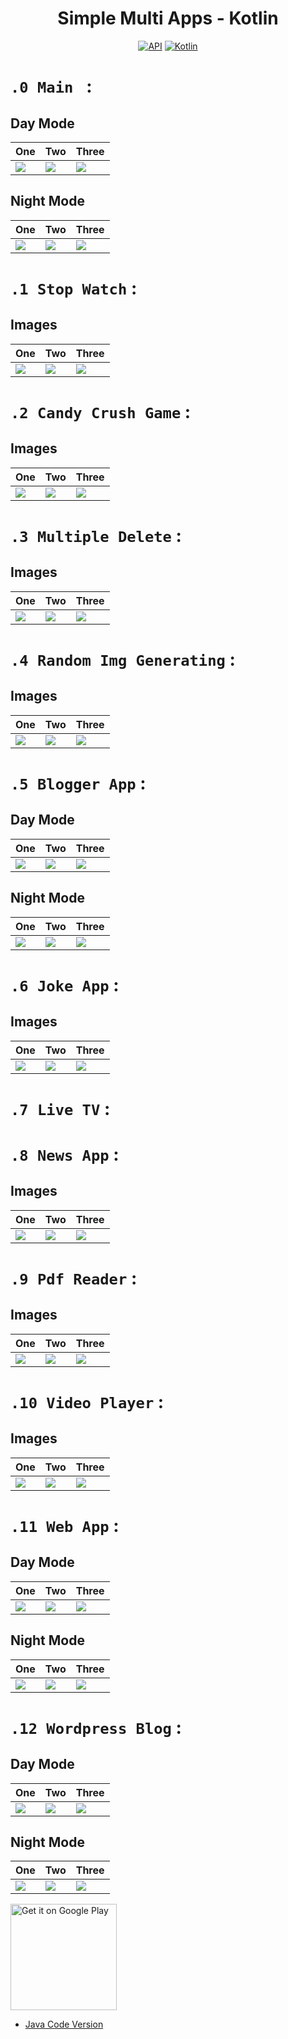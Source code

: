 <h1 align="center">Simple Multi Apps - Kotlin</h1>

<p align="center">
  <a href="https://android-arsenal.com/api?level=25"><img alt="API" src="https://img.shields.io/badge/API-23%2B-brightgreen.svg?style=flat"/></a>
  <a href="https://kotlinlang.org"><img alt="Kotlin" src="https://img.shields.io/badge/Kotlin-1.8.0-blue"/></a>
</p>

# `.0 Main ` :

## Day Mode
One | Two | Three 
--- | --- | --- | 
![](https://blogger.googleusercontent.com/img/a/AVvXsEgXQUmjzoehcUVkp4z45KYc7oEEazQGA-MraCvq2J0U-boEV1_qQ8xUT4iAZD2i5VtloC3X1C44Yh8y5COgdjC0xhBcLPao1CF-b5lREywD-7GB0oV2InHF5btgF1jUuGW5aAih1_AIWLFoyy0Xr7bOYBkZ7xDqbG8fedH0_sCAT5Yoy0Rv5w25fP_pZA) | ![](https://blogger.googleusercontent.com/img/a/AVvXsEhkYhJgRJTfN91R1Dnoard9qXw0XB1PWZ82FSXu9fRUfwHf2r5toyeREgT_YZcRUioqxXlb-TRwdQuHfc1uL0fwcyL5uuNKwuTAWHfNPLhVkSSz4uP3M7rizQumbWwnP_SlbnHpSFwygDKQ3f_oJFiRRTa3_rL0e3KePAK9Vsz2ZUO5X96swoOJ3_ztAw) | ![](https://blogger.googleusercontent.com/img/a/AVvXsEiBchkAzXeCzz1NzHYaBXAbBIes4uwHv4HLoDsRo0dpG-GkqiX0FPJnkwZqVxfoIybKgrv7YkTE9DIEHBPU_QQt2D9VD1EK70F3vO92STOn-k183tyh6ewcRRznLLKoRLmdbKaZp_AwuKpW8QibhotF902BQzBi3EFwZ44bvpN_vStYIz_owDmXRQSt8A) | 

## Night Mode
One | Two | Three 
--- | --- | --- | 
![](https://blogger.googleusercontent.com/img/a/AVvXsEjdU8Mk5obBtlEVzdDFwN2zXj_dubO6He7s9O3BT-4mRe_hLSu7G9jyLb9t0gRsTtZQTPUPlu7jT9U4eH6zBo11LGMZ2COBzLimpUhC7xF-ZlpNSyMH7SiR3RKN1uGLnoAVkYWGaHiSka51rZc09z2Nbj-Mfka2P_fo5FcqMHuh1VPLETKkGWRoHNIeUg) | ![](https://blogger.googleusercontent.com/img/a/AVvXsEjrf7DJctl1vu2N29j9jSpUwJMwv3fAOgsTfCYMylOqCxMpR9_wDqJ_l6tKRE_ra7rk_UGqNe8CP4_5TH8eX6XifkubYAoJJY_9qJ0qY2ZNtBgOcPEE5jRHEZ1g8OgjZxKGMrl-ntgmHuE2o24300xd7yFHZaYoxh2vf5pkIzPHb5IMa5K-UqFjGohD8A) | ![](https://blogger.googleusercontent.com/img/a/AVvXsEiv_c3XI5HiUuzclKYEZXZe33fJgq5hwnJk836URFePsxuKIc1TttA-c7Ghr73QLLhDNHbBkizeAlqu-57ucE9GmLkaikiPPvOzwgTn64DLb3i4Bl7R9S8PSjwlkDxX2j5VGKxpsuX9mvl3tUjkntdxUmE-cBcCes7JmW7-tnI1XSUgtfVBNhR41PAn_g) | 

# `.1 Stop Watch` :

## Images
One | Two | Three 
--- | --- | --- | 
![](https://blogger.googleusercontent.com/img/a/AVvXsEjlW942Vx2MXkiD4KrTGiVkSdLg0wd4L_WesvvYknvTJh6fjiHxbwxmhU-uXQzUcQnpUqLSGWnQrvFeCFsCs7JMqx8BQ3OVwUw6te3Dnk8Uqz18jK-4fYUgVcM6GdZ2dFgzgckI7J9S8OgIsjnVIj8DV8kEggi5HNdzRBT8b4syflElWX36zOv_gpJK1Q) | ![](https://blogger.googleusercontent.com/img/a/AVvXsEj59A6CuRQX5bry79My4f0aYnLIREGqYoKRTZyaZj8AZDJZoLquVwltWz5h3E1cdeWMb7R0rkNa3l-f02wJBrZcTTaKgVAW6cSm1ZXlCj7hYtLxJKzizYeTEm6RsXIFgXmn8iTlQv2Py5P3VaOSZr0OUcW44ffLAHeQm7lunLtIOxTGBEkvlA-G4fBHMw) | ![](https://blogger.googleusercontent.com/img/a/AVvXsEiWxgBRYXMTrrLTinMxc-8fjl3yluMvqJtowasliYEvZ1Gu1EDUjA6H4NXOkh64zQZtiMlhsMe3BnStXUlvTsuxum3V9ModC51xLq2XEBUhoxtphv3w3lLFBRkRJiWHdTLCfRo7Gn51R_X0RnEdXbDF_10_osPASsaBnrHCurmfTvzkQPQ8jr0yeKYTSg) |

# `.2 Candy Crush Game` :

## Images
One | Two | Three 
--- | --- | --- | 
![](https://blogger.googleusercontent.com/img/a/AVvXsEhFD5Yb6NCQQK2yFbasK3nt0cvcZQroWrGAgtwIQtQp-VIl_Iw6cK03DtKB-CIdgQO-vLa_9LgNJrAWTuGSzXNFnJw0HVfo4iTV_pHCSjvQk3g_Vl--8C1haOX58mY3eVPceHFEgRs4vPpj3R2Cpri38yuQo1YUlRaDcpg4N5MIoKwCxqTM8_LL4cz4rw) | ![](https://blogger.googleusercontent.com/img/a/AVvXsEjyNKmXRgji5_tFxj0I41piMH9dzCo8uDWsDm-wbjSqWl8HQzBZp79Kxq6eqwwgSHwwZpogf8ONCQ_O7Fdbg_w120L7BGgkKXH6_OuMzqtdaQpO6S9tMBKWN7lkniay4VwGNGH1sKc_ZBRb9P90LC9uOUrRPzGS4KYi8ZP6jgwy-S1Oudk2QD5fICA2Sw) | ![](https://blogger.googleusercontent.com/img/a/AVvXsEgTyCSTKAACuvD3Lm11gO7hABLA4deWWhjYnDxlnHu_mqr4XKXXabGp5qLTcdsTjll1JbvrqHBEDvaYkIi55O7lirEawiF0rDFVu48D1-ofaIfqQW0QcTNYEfi7k8znk2Q4sZAODcWZbjUxTqknN-DzYV47aN6hyjb_LrrzQqfQ2uTan_O8UbPFuBcmvw) | 

# `.3 Multiple Delete` :
 
## Images
One | Two | Three 
--- | --- | --- | 
![](https://blogger.googleusercontent.com/img/a/AVvXsEhpNVCIR1B3xWQ9NtyqpkvJfBusDUvTnzBffxtdQThKAw4DZStwGu6eK3kDe9SivBW-px_jciHJrcpLtEkfjt3rvyN0yGJ8L4t8yFe4DOZsj-mdnPovxs6yqYp4ZCP2iRGoaOZcTTD-bWp8ZqqbF5h-E6MAyoEQBX4tl5KXkFRMPEARmzjGUVv10XEDaQ) | ![](https://blogger.googleusercontent.com/img/a/AVvXsEiKI43L80uT3f4vk3qrtOOjHyEJ4BOPwT8GRDb9aKGXw4OIi02-B-6PC0kpCPVUDoYkwaGGEg9DKBxObJWaVL9mx6KcV7pt1dycQE48Xx_64FvrxfGGm7e0jqHTnXZmYeBfFzXIfSaTeGej_rnlwmsfFkY_n9-x790hZQS2pANnLGhSjdNI-7jBgKtjxA) | ![](https://blogger.googleusercontent.com/img/a/AVvXsEi5MqF5TMhai2Lz5-iP-V-sSsqpVPnh_8xaKJdBy0QpeI9efAPYW-dsjIF57n99RAU2_a0EQD81j6N7MCuBLU-fCl7rBd1cpDdwYetmZBK869UzOv--C4ZfyG2BwjwkcsN-8GdkrnmRJ9eNY6lOTUdVQSEKNVvVbjQsyKeZMB2KYMdppsiPEFnLdBiYZw) | 

# `.4 Random Img Generating` :
 
## Images
One | Two | Three 
--- | --- | --- | 
![](https://blogger.googleusercontent.com/img/a/AVvXsEgDLqSTlI5q3WjXy1b1UL9C7CXSxgjDL-aPwQcgNNWT9SeToGG94lsB_bQpC8Hr6_11b4uN5mXb0G0eQj60oCj204fvLaw17gkGv3UDb489PGf9_QD0wqK39KYv_XSbVLAZPpzroERXVuDJxBKXh_O8R-Bpo6QpfdEB22S9F6wjh4gA-jLaF6YaY6F2XQ) | ![](https://blogger.googleusercontent.com/img/a/AVvXsEgMQ2Q7taLPpqPR7Qw-k4SmzrKhlxH4EHyMaQV3tGy87JcslwhswVWeL-Os_CKAbULboK54F0X2aApcqFjhLp1iwv7ju9lkLwytDZ9wgDVJaWl8-DBZ_z75997_25b8DArPjperAts_cqBL0pAgHG2AS1emlVn3qhion7_cGcthDaND_JSU096kiHjOhg) | ![](https://blogger.googleusercontent.com/img/a/AVvXsEj5wkb2xfgK7FyUIttM1hyvXYuaQ3vDwCGI1NSB6pm98Bu4ZbMatKUjW0SdesFrLqONE-SUIJBjnYdjO2XMiXCbLh7foNJeIhFdA_QxiKRb2VU5rJc1_r1KCxy9YkYIk8o1KR0i5PpUYF_TtenUGdxeVUbjuPjb19cpbXGJnlu-iM2DXd9_dzaxf0gG7g) | 

# `.5 Blogger App` :
 
## Day Mode
One | Two | Three 
--- | --- | --- | 
![](https://blogger.googleusercontent.com/img/a/AVvXsEglGTPnq76LkSXgseOgIfkAcG3Zh8FQEpNKxnPeEAtVrbnK8E6m3_-e6yJqmp2TEoJZb02bjSsgHiMwRigP6igCA5szJlPWMccov-RCl1nIMFZylfUQRb20PIeQxorGAHUeg9Zr0fDe8WFwNcC4cZyj4uurluGm-v_ZreycOxYmJrp2Eli3vLK81GkCiQ) | ![](https://blogger.googleusercontent.com/img/a/AVvXsEirjBJGQa8uzzRPp-4Vg-Wv1M_K-ftpiPDaMirXGdJfckxOVa59TZELZlmhvgCFd6NqqygNDT0hm6KmT0AHEY8hevzfI-NjZkAzW9wWe5ZQuIY6F6jNoC7K90luyyGNrAAq6Y5JMzWCg0eg-oYQ7hQF_PDtd9KdwCTR2mGBpE2s7usKa03FlGnOIVQT0g) | ![](https://blogger.googleusercontent.com/img/a/AVvXsEhLf_wLOyM6haiMmZJVelPYRi5Nf8h6tY4fpAoxCHrobIXtsE8Mj6T42UbsZZidUaAwaL3udRTIkJNCFvwzTUxAkg8isSnt4Ys8ktkZO14fBiDoNIl_u9ABBKpKW77rMS1cotaH8Ajt1G93vXAFXA0IfVbgE1DMR0iCYmvY_dUzJHjWnwOXfQ_kSQKiJQ) | 

## Night Mode
One | Two | Three 
--- | --- | --- | 
![](https://blogger.googleusercontent.com/img/a/AVvXsEhATYqnIORJ-drWliOcA1aMj6cPQ3CfDKzBh0Izum0od9vU8yp0XyZmcomF0OHSq9Vc7g7cIRhi0bpcqE6dgF26U_aAoDIy6w80OxEpxNFvaX2qLhykhbDsKmR3oNJE_xZLGkUF9nwaU5XD95P6PkZoi_dAylahAXMLGannc-vOcNvcypHMAzMq1hWO5w) | ![](https://blogger.googleusercontent.com/img/a/AVvXsEjhFFcqobslV94OulG7lQVCpxGl-ogGoqdCdeDwU0ln2KxDuhuQq7DFIjKV5suc5L_GKhLS5hwBFw6AwvXS6BBT9XVSA9lBLnun8ZX6Cmh_2KnF6NA3seUqmaVAyjbI9dzNbIvfYeuA5ljhMfxyHGJggQncEeFdPDAYGFrabrw6X2yA6FmbordqiEoU4w) | ![](https://blogger.googleusercontent.com/img/a/AVvXsEgRuRs5fCLowr7hiLX82d0R05q1-LpyDoP8nqA6gGCYqzB9ENVB_KqICgrYgtO8KdheI7rnxFpatBBlzatYwlMhAn-LYw7zRQ4n7axuaObEhEca0Qb56LtNIyR4TeeveBBUZt8mNmaGYz-OF4IdThxBAz5nlTg9j--CbxbWw1LdCRxmkgA_kLpr-1cwWQ) | 

# `.6 Joke App` :
 
## Images
One | Two | Three 
--- | --- | --- | 
![](https://blogger.googleusercontent.com/img/a/AVvXsEg8h05M_re99alT_7r1AyLjP-3hgb37kyzHir2yyvtJ9OUPx6eYRdkZYZBgUuaq4kIpWsERIvh6Fu8pfDRCuBj8Vfmbwv7QAI5H31JtznfKmCklxbejkdGu9Gc1SGuGrjsy9ScvKVwCETM9dDTpKSve3roz_yXQgdqFV4ws7uHKWfgquc9T940eSP25hA) | ![](https://blogger.googleusercontent.com/img/a/AVvXsEhz5SXom9v8yXKAS7WvgtBcGLEZfvAKnVGvsfPauipuYgcTw5OC45_oCe9H0TSc3gsWNguaXAQ2dw-ajZ8_RK8uGeKK5CIZvrhLNSiB82C6KMN_JP2dZID_RS3tR27cxvlettAjDY833COytlCvdjsfwbr5rWfIbBIFGJg8W2VmzH1ar9LBTeFDVEGR1A) | ![](https://blogger.googleusercontent.com/img/a/AVvXsEheZYkIOQ2MvDIzoR47GHy7RxiJU8yRLKAgIWNaIjVxvDgDbBTSMk4kHtqbUlJi-SQtwCRihtYeydxshdjkAU618WakMHvQXK0pQV7MjP5aKK7paTYVS1RMiEbK5afWx-o-L_cgsf680Zj2Yhc7BKBbQbqu4VtDS4kHjpTZEvFSHsM_TNhMwjSepCmJQg) | 

# `.7 Live TV` :



# `.8 News App` :
 
## Images
One | Two | Three 
--- | --- | --- | 
![](https://blogger.googleusercontent.com/img/a/AVvXsEgxXNTKwNKhL378-VfScKW4HJS9CYJRUKrRNScHdwqpwVvjxEeaGW2mchp7DTRAfxUKG1W65ZiDWwu2M7hwM9eE7PDRtSaiKyshM1QwXo0-ldz5HKU6L5yg2b_uUb2Ib8CAHOdM3BV3cY4bCr3nvu-qDARs14zbTAPJSPjs_VOe16PN4wCl4uRfVzhR0Q) | ![](https://blogger.googleusercontent.com/img/a/AVvXsEgEGIjnOb58F_brfPoQCJhYKFi1vHSLCmmE7C9cJURQIpq9aMB1rZaA4D-p5aJI6t13rYaDiqpNVnqgCfgU7217AF33FXZPDcXOysaWeqVoxUS8F4XUGE8YKYpa-ZexF9QuKqL2FWOOYWigEffolBuFM-VElFrDkKBhYGq-KB6b_AP33hSo5OKjS-rwGg) | ![](https://blogger.googleusercontent.com/img/a/AVvXsEg-XN-gevhWDCztQWbQGZLOAKLCarLSuA_OiPH3pGKw4Py4LT8aDyjo2NjqpZ_nBaMDna9m80ZOEcQnKm3o-Rug4O_o7x91kuGIPMYa62Vv2zqiUA3DKOTv246AlYEnYdtJYsQMAK_EFiGXgBmT6GBveJHgDW4eNoyK4aThmxdushwu9_qb7UDWH7Kaow) | 

# `.9 Pdf Reader` :
 
## Images
One | Two | Three 
--- | --- | --- | 
![](https://blogger.googleusercontent.com/img/a/AVvXsEiy2JETlmnuTbsX_E6Umn9mU3OL2G-dPNAq9bUw5M10rO4BXUHji0KOwpfRjFxqJR8pnCmupILaVK-SRUYJYmU-F-g-H05IKUzV2yqSFmu5wDSgJ5ONRkHm2g51l0vo_x4otaSq026U0BdH78fWA0OQ5vXYXiRM0tknzhwC-3Hgag6wWv5_vruQsoeB1g) | ![](https://blogger.googleusercontent.com/img/a/AVvXsEjTVbd2TyJzgZQtcr_re7S_38t1IaWNEDOGAmhH1CYDrNx-Q7OVYVbnz1uR0PgPEo8Vo0qqbJBGITDwHpdhSII46BmLg84KceZKeKkudOx-8x2_856eDpcL1erCZIO83yOTIMsEAWFyjIxt83J6DXJxJ3uwnC4jkyNs6x8e-6eBKJ115tHjeAvUmPo2OQ) | ![](https://blogger.googleusercontent.com/img/a/AVvXsEilZ6Y82LY3YvgyysFC3YhnuZUcECgzBxmAZk-DFyTfMvP-ULSBQFhT-0yNwCvZHRQZGqy600sZ3wUMZSBcoZ4oeQ0hRmEZWzNo3fi2W0L_Ruzjk233WPkPTDGORYeYmh7DJ7W0cpg-8CC_aYYK2yx-_RbJgHV45eVHqdpBJi_PwyiRQO3XlR6kwh0mkA) | 

# `.10 Video Player` :
 
## Images
One | Two | Three 
--- | --- | --- | 
![](https://blogger.googleusercontent.com/img/a/AVvXsEiq-jMwYQYdxfeW3Er8qzNeICMpDQj2e8C113hv_BVjmxTRjLaUgNI9cpyR2bINKldyeAPKrEts9Hp90M1rugEe1a-zIny3lGWrZutFQzk1kmEWEb6CA7V09DvMj38Kgrjbh2lCJf8Pn_4jOr_wWlvZ7kogCDa2h0d9g2w_Hbog2xNrOA_MWPqax0UXJA) | ![](https://blogger.googleusercontent.com/img/a/AVvXsEjVBflVleIX7PObzMgZxnGQk0BI0Yo0QS3-szUuhNJPnvGu9kM9RHtmQQhzjpyF4IfINYFMgpLmN1Ur2MsQ5vh6f6_2tnd2BTD37nVFi1i4Qk_FTilsJQYvDAHl6QcUEo7rNS0kzNJ3kYthaWuvduiWacVMFDmNKbentvRxzeCDeFY5ZBPb0dlWRwphpg) | ![](https://blogger.googleusercontent.com/img/a/AVvXsEgEjTfIjgaNBTeNokpvvWfgIaSqlQId-Tsd2kgxEXSPtW7XHCfxI84_0TwkcNwyg2FvGz1xZqtjnOFUYnp-3svN68LoH537702fn-l0Ugi7yRf9QMc3vCeWUJQgmIio11xPhQca19EwqeZZY-Fv2MeAtal_xxPPml75yEMa2e3ifdNKKRjZYOSF-37QpQ) | 

# `.11 Web App` :
 
## Day Mode
One | Two | Three 
--- | --- | --- | 
![](https://blogger.googleusercontent.com/img/a/AVvXsEjR7iLj5Flzay5HePre8BvgK5ctrV_cBONijaJFKzIBZ-nJY4h7RsG4aGu9LUhNuflar8q4gqQl1wQuxjrST4vnOMSsikFBdsNdmgjQ-cO17A8_K3zXVQO57KnLAMnBBuEGk3w6xmrBx8hGWK-bMogy5KciPpb1YjOM_jfisV0F_cq7qnSk7HTDijhbVA) | ![](https://blogger.googleusercontent.com/img/a/AVvXsEiLlfHjmeNxE4O0363J1rQGvNef3KfZLT9pZJrPLbk_gSJAQwyauwKgy062N0L2wCwda0mR3y-qlrfqgIhmj9MKVhYql-mPueIiG5x_co2Nf8bZdabs7APntvo-I2fdu4FgRFqATprgqd7KG_Bv40APBmpNh0F_2cXYwHTnJLI9cQ5tBF6zb1TbnPlpPg) | ![](https://blogger.googleusercontent.com/img/a/AVvXsEgsxAjMHNUgk8VnTmvQUAb5SlU4HxfF7_VjeG69uyAL12CCMia33SL6AMJEVnSans11QI5x-z-IVcLJ6wC4rBNAvcW_ji14TM9REBDQtR5027OYjsJO4CS2isAZFgs2PHNSviowmGFCmH9-w9ZL5h9qsa8qU0-gpuxQc2T4A1xvKqsjZoCDa5kB1FWq-Q) | 

## Night Mode
One | Two | Three 
--- | --- | --- | 
![](https://blogger.googleusercontent.com/img/a/AVvXsEhCKGPZVVdY73xcYRqX4BszPHwciN4QnV11AlAbgaKSVj6c2T7XwKNw6SdRi5N5h7rgZgtzyU-2mlYzrm_Tla0pdbTTe-wBaIlKpFAd-CuscdCqOr4XgoZ6KQEODFBsznukOHTI4c9zv9HvJ0cynF2jJOFt0i1mHPr_KasxJieIYOYrzHTtSCrWGcOuXg) | ![](https://blogger.googleusercontent.com/img/a/AVvXsEh6bOUmuqe5U3QCYONToJi4uMAQSPEgkFBrJv1iBMAxxfqJBKlFPHkCZ_z39--yHsQYjaPjSAE88G7EWxqxlMTuFwERcpbaga4hE8811l4nAWdvSSqaR8II8k6dBsSDowbIDfmQ2qb4O4RErMZe5M3rRV-oGYvuvIfCUd3GjrF1GFX-GJkXMGaaOPxpHw) | ![](https://blogger.googleusercontent.com/img/a/AVvXsEjeCpg-BijgIHSunYAKbmx0BhF_Q1xM6TIyHPGjTjq9ruxE1evKekM-tdsVkU6gVaa5hz1ExhvAXIfQITp9stW0zagd0Ipo67jZwmi5LBhr0YOp2fF6fiY5RxoYw27QJ3HFKe3IS29V9dFPUW6MBtsJPVUfNnFQNlP95ApgVfxGHgpaEaev0GPlCUQMpQ) | 

# `.12 Wordpress Blog` :
 
## Day Mode
One | Two | Three 
--- | --- | --- | 
![](https://blogger.googleusercontent.com/img/a/AVvXsEg1clIlWCYlmE44sNxGdY3fkVZF8aoyliuCs4_yT4ZpCXaf7CbLOBX1bfvDdHG4jHgBz3zPsOBx5KfArj90Bxgm88_qQRtestUHTtixBvkK5w1BTuQl9npp7VFoKMKBh9k1HjdEcfi2EYATcv4OEyYNkn0RslhfpOoic1aOcDG6XiNYpWYdGxZ73oOttg) | ![](https://blogger.googleusercontent.com/img/a/AVvXsEjR8hCWsIIlBudq8vHb2vKnNJjW5EX96Vz5-FiTaaoh8B9fxi01sQQXS7Z8nTuHmDHlbUDB-pZ6Q-7Au8BypuF-aWTT1pAsdOtzF4ubbZ02gvaZiNhKHkaBUVxbxFJVxvHTfUm1lhbfmtT8jHJj_osLW_MnAmTB8DHzXH-F6XNaa0UhsEVxsqiQXDcf9w) | ![](https://blogger.googleusercontent.com/img/a/AVvXsEiPG0bUM7QlD3cyKrWclHBQSuJ8ICKOpDAG44GeLWFw5YirPkZobvcH9gI7dsb179x1_jdmcI7IZfkxzfmP8dvUcI1YQyCzlylL3twt6vKgoTo-3wRspCYRtZLJ6nlqFFwrDcA0hTsH1nAaI3kdF_EiLx6Zmlfi2ruHSg3rDt8wO57AH6hItLuMTpjRAA) | 

## Night Mode
One | Two | Three 
--- | --- | --- | 
![](https://blogger.googleusercontent.com/img/a/AVvXsEj89LiGSZG6O6wSDMXsiZepZlmAAgyVC5j9ovLXARRPReU_FqRLbvI7GFG7eKg2ir5uof8ZdjE_dpjzdBe5KR0Nq9AFFDnTHOjpfm5Pf9pUf622D0_NeqM4erVYVkZINGIMM_2xR9X0HuFuZpu8Q2G248ek56IfAHneHWmaC1EpoDlPr7XUzyLwHx3Cxg) | ![](https://blogger.googleusercontent.com/img/a/AVvXsEjHNwES0U-v6dhtmqIYAAvTDDUK0rnyxmUwYJSve3G5tgvs0eL7idDgnYXJ1NLVPluVYIxRTQ3A74pi3PItqsOuOK2wkfPqHPnpm5NQ89XUY8ROM0Ch53pNzLjfTbU0n8YGfALadZ2s77ogclgwmEUW-aYnx-Ll-S2GFaWVCuTH2KLUYibEITyjIQUNrQ) | ![](https://blogger.googleusercontent.com/img/a/AVvXsEiKtm216aaeCyUy0NNG43p3Uwb2-qNylu1-o5o4Tec6bhvZVPIXtO_AJpVQ9M25RBOKr9x5pG7MGQ2hGiXI5WxvV0wP4E0JbrcJhe-5N6CXEEqKuBj5nPgP0AGJxvrnyw0KO5HzOFAtjfN5Nxgi5TiicGz-oANOMd5MtwNIDm4LCFYG-mH2OYqSmLdBtQ) | 

<a href='https://play.google.com/store/apps/details?id=com.flatcode.simplemultiapps'><img alt='Get it on Google Play' src='https://play.google.com/intl/en_us/badges/images/generic/en_badge_web_generic.png' width="170px"/></a>
<br />

- [Java Code Version](https://github.com/selimdawa/SimpleMultiApps/)
